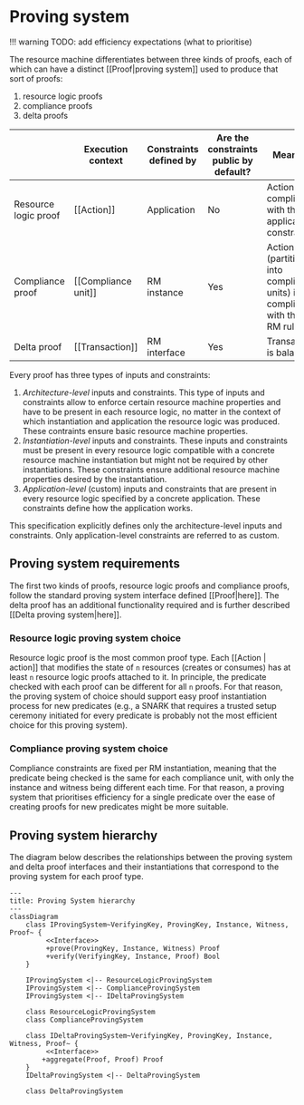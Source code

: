 # Proving system

!!! warning
    TODO: add efficiency expectations (what to prioritise)

The resource machine differentiates between three kinds of proofs, each of which can have a distinct [[Proof|proving system]] used to produce that sort of proofs:

1. resource logic proofs
2. compliance proofs
3. delta proofs

||Execution context|Constraints defined by|Are the constraints public by default?|Meaning
|-|-|-|-|-|
|Resource logic proof|[[Action]]|Application|No|Action is compliant with the application constraints|
|Compliance proof|[[Compliance unit]]|RM instance|Yes|Action (partitioned into compliance units) is compliant with the RM rules|
|Delta proof|[[Transaction]]|RM interface|Yes|Transaction is balanced|

Every proof has three types of inputs and constraints:

1. *Architecture-level* inputs and constraints. This type of inputs and constraints allow to enforce certain resource machine properties and have to be present in each resource logic, no matter in the context of which instantiation and application the resource logic was produced. These contraints ensure basic resource machine properties.
2. *Instantiation-level* inputs and constraints. These inputs and constraints must be present in every resource logic compatible with a concrete resource machine instantiation but might not be required by other instantiations. These constraints ensure additional resource machine properties desired by the instantiation.
3. *Application-level* (custom) inputs and constraints that are present in every resource logic specified by a concrete application. These constraints define how the application works.

This specification explicitly defines only the architecture-level inputs and constraints. Only application-level constraints are referred to as custom.

## Proving system requirements

The first two kinds of proofs, resource logic proofs and compliance proofs,
follow the standard proving system interface defined [[Proof|here]]. The delta
proof has an additional functionality required and is further described
[[Delta proving system|here]].

### Resource logic proving system choice

Resource logic proof is the most common proof type. Each [[Action | action]] that modifies the state of `n` resources (creates or consumes) has at least `n` resource logic proofs attached to it. In principle, the predicate checked with each proof can be different for all `n` proofs. For that reason, the proving system of choice should support easy proof instantiation process for new predicates (e.g., a SNARK that requires a trusted setup ceremony initiated for every predicate is probably not the most efficient choice for this proving system).

### Compliance proving system choice

Compliance constraints are fixed per RM instantiation, meaning that the predicate being checked is the same for each compliance unit, with only the instance and witness being different each time. For that reason, a proving system that prioritises efficiency for a single predicate over the ease of creating proofs for new predicates might be more suitable.

## Proving system hierarchy

The diagram below describes the relationships between the proving system and delta proof interfaces and their instantiations that correspond to the proving system for each proof type.

``` mermaid
---
title: Proving System hierarchy
---
classDiagram
    class IProvingSystem~VerifyingKey, ProvingKey, Instance, Witness, Proof~ {
         <<Interface>>
         +prove(ProvingKey, Instance, Witness) Proof
         +verify(VerifyingKey, Instance, Proof) Bool
    }

    IProvingSystem <|-- ResourceLogicProvingSystem
    IProvingSystem <|-- ComplianceProvingSystem
    IProvingSystem <|-- IDeltaProvingSystem

    class ResourceLogicProvingSystem
    class ComplianceProvingSystem

    class IDeltaProvingSystem~VerifyingKey, ProvingKey, Instance, Witness, Proof~ {
         <<Interface>>
        +aggregate(Proof, Proof) Proof
    }
    IDeltaProvingSystem <|-- DeltaProvingSystem

    class DeltaProvingSystem

```